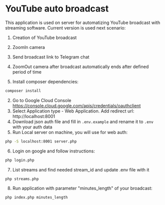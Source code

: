 # YouTube auto broadcast

This application is used on server for automatizing YouTube broadcast with streaming software. Current version is used next scenario:
1. Creation of YouTube broadcast
2. ZoomIn camera
3. Send broadcast link to Telegram chat
4. ZoomOut camera after broadcast automatically ends after defined period of time


1. Install composer dependencies:
```bash
composer install
```
2. Go to Google Cloud Console https://console.cloud.google.com/apis/credentials/oauthclient 
3. Select Application type - Web Application. Add redirect url: http://localhost:8001
4. Download json auth file and fill in `.env.example` and rename it to `.env` with your auth data
5. Run Local server on machine, you will use for web auth:
```bash
php -S localhost:8001 server.php
```
6. Login on google and follow instructions:
```bash
php login.php
```
7. List streams and find needed stream_id and update .env file with it
```bash
php streams.php
``` 
8. Run application with parameter "minutes_length" of your broadcast: 
```bash
php index.php minutes_length
```
